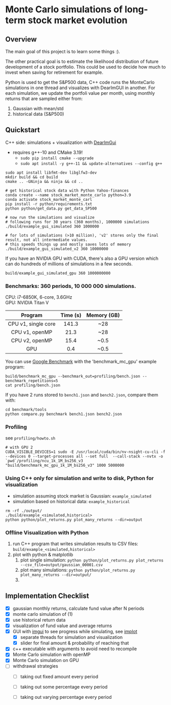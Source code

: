 # Monte Carlo simulations of long-term stock market evolution

## Overview

The main goal of this project is to learn some things :).

The other practical goal is to estimate the likelihood distribution of future development of a stock portfolio. This
could be used to decide how much to invest when saving for retirement for example.

Python is used to get the S&P500 data, C++ code runs the MonteCarlo simulations in one thread and visualizes with
DearImGUI in another. For each simulation, we update the portfoli value per month, using monthly returns that are
sampled either from:

1. Gaussian with mean/std
2. historical data (S&P500)

## Quickstart

C++ side: simulations + visualization with [DearImGui](https://github.com/ocornut/imgui)

- requires g++-10 and CMake 3.19!
    - `sudo pip install cmake --upgrade`
    - `sudo apt install -y g++-11 && update-alternatives --config g++`

```
sudo apt install libfmt-dev libglfw3-dev
mkdir build && cd build
cmake .. -GNinja && ninja && cd ..

# get historical stock data with Python Yahoo-finances
conda create --name stock_market_monte_carlo python=3.9
conda activate stock_market_monte_carl
pip install -r python/requirements.txt
python python/get_data.py get_data_SP500

# now run the simulations and visualize
# following runs for 30 years (360 months), 1000000 simulations
./build/example_gui_simulated 360 1000000

# for lots of simulations (>10 million), 'v2' stores only the final result, not all intermediate values.
# this speeds things up and mostly saves lots of memory
./build/example_gui_simulated_v2 360 10000000
```

If you have an NVIDIA GPU with CUDA, there's also a GPU version which can do hundreds of millions of simulations in a few seconds. 

```
build/example_gui_simulated_gpu 360 1000000000
```

### Benchmarks: 360 periods, 10 000 000 simulations.

CPU: i7-6850K, 6-core, 3.6GHz  
GPU: NVIDIA Titan V

|       Program       | Time (s) | Memory (GB) |
|:-------------------:|:--------:|:-----------:|
| CPU v1, single core |  141.3   |     ~28     |
|   CPU v1, openMP    |   21.3   |     ~28     |
|   CPU v2, openMP    |   15.4   |    ~0.5     |
|         GPU         |   0.4    |    ~0.5     |

You can use [Google Benchmark](https://github.com/google/benchmark) with the 'benchmark_mc_gpu' example program:
```
build/benchmark_mc_gpu --benchmark_out=profiling/bench.json --benchmark_repetitions=5
cat profiling/bench.json
```
If you have 2 runs stored to `bench1.json` and `bench2.json`, compare them with:
```
cd benchmark/tools
python compare.py benchmark bench1.json bench2.json
```

### Profiling
see `profiling/howto.sh`
```
# with GPU 2
CUDA_VISIBLE_DEVICES=1 sudo -E /usr/local/cuda/bin/nv-nsight-cu-cli -f --devices 0 --target-processes all --set full  --call-stack --nvtx -o `pwd`/profiling/ncu_1k_1M_bs256_v3 "build/benchmark_mc_gpu_1k_1M_bs256_v3" 1000 5000000
```

### Using C++ only for simulation and write to disk, Python for visualization

- simulation assuming stock market is Gaussian: `example_simulated`
- simulation based on historical data: `example_historical`

```
rm -rf ./output/
./build/example_<simulated,historical>
python python/plot_returns.py plot_many_returns --dir=output
```

### Offline Visualization with Python

1. run C++ program that writes simulation results to CSV files: `build/example_<simulated,historical>`
2. plot with python & matplotlib
    1. plot single simulation: `python python/plot_returns.py plot_returns --csv_file=output/gaussian_00001.csv`
    2. plot many simulations: `python python/plot_returns.py plot_many_returns --dir=output/`
    3.

## Implementation Checklist

- [x] gaussian monthly returns, calculate fund value after N periods
- [x] monte carlo simulation of (1)
- [x] use historical return data
- [x] visualization of fund value and average returns
- [x] GUI with [imgui](https://github.com/ocornut/imgui) to see progress while simulating,
  see [implot](https://github.com/epezent/implot)
    - [x] separate threads for simulation and visualization
    - [x] slider for final amount & probability of reaching that
- [x] c++ executable with arguments to avoid need to recompile
- [x] Monte Carlo simulation with openMP
- [x] Monte Carlo simulation on GPU
- [ ] withdrawal strategies
    - [ ] taking out fixed amount every period
    - [ ] taking out some percentage every period
    - [ ] taking out varying percentage every period


